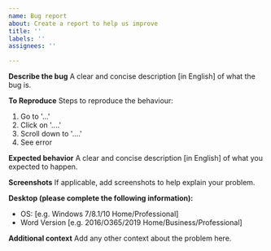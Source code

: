 ```yaml
---
name: Bug report
about: Create a report to help us improve
title: ''
labels: ''
assignees: ''

---
```


**Describe the bug**
A clear and concise description [in English] of what the bug is.

**To Reproduce**
Steps to reproduce the behaviour:
1. Go to '...'
2. Click on '....'
3. Scroll down to '....'
4. See error

**Expected behavior**
A clear and concise description [in English] of what you expected to happen.

**Screenshots**
If applicable, add screenshots to help explain your problem.

**Desktop (please complete the following information):**
 - OS: [e.g. Windows 7/8.1/10 Home/Professional]
 - Word Version [e.g. 2016/O365/2019 Home/Business/Professional]

**Additional context**
Add any other context about the problem here.
